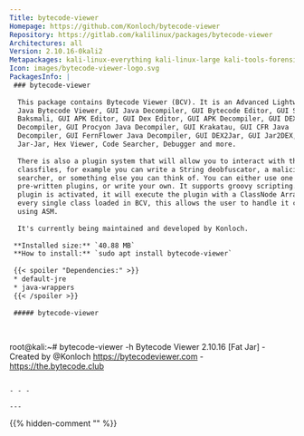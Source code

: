 ```yaml
---
Title: bytecode-viewer
Homepage: https://github.com/Konloch/bytecode-viewer
Repository: https://gitlab.com/kalilinux/packages/bytecode-viewer
Architectures: all
Version: 2.10.16-0kali2
Metapackages: kali-linux-everything kali-linux-large kali-tools-forensics kali-tools-respond kali-tools-reverse-engineering 
Icon: images/bytecode-viewer-logo.svg
PackagesInfo: |
 ### bytecode-viewer
 
  This package contains Bytecode Viewer (BCV). It is an Advanced Lightweight
  Java Bytecode Viewer, GUI Java Decompiler, GUI Bytecode Editor, GUI Smali, GUI
  Baksmali, GUI APK Editor, GUI Dex Editor, GUI APK Decompiler, GUI DEX
  Decompiler, GUI Procyon Java Decompiler, GUI Krakatau, GUI CFR Java
  Decompiler, GUI FernFlower Java Decompiler, GUI DEX2Jar, GUI Jar2DEX, GUI
  Jar-Jar, Hex Viewer, Code Searcher, Debugger and more.
   
  There is also a plugin system that will allow you to interact with the loaded
  classfiles, for example you can write a String deobfuscator, a malicious code
  searcher, or something else you can think of. You can either use one of the
  pre-written plugins, or write your own. It supports groovy scripting. Once a
  plugin is activated, it will execute the plugin with a ClassNode ArrayList of
  every single class loaded in BCV, this allows the user to handle it completely
  using ASM.
   
  It's currently being maintained and developed by Konloch.
 
 **Installed size:** `40.88 MB`  
 **How to install:** `sudo apt install bytecode-viewer`  
 
 {{< spoiler "Dependencies:" >}}
 * default-jre
 * java-wrappers
 {{< /spoiler >}}
 
 ##### bytecode-viewer
 
 
 ```
 root@kali:~# bytecode-viewer -h
 Bytecode Viewer 2.10.16 [Fat Jar] - Created by @Konloch
 https://bytecodeviewer.com - https://the.bytecode.club
 ```
 
 - - -
 
---
```

{{% hidden-comment "<!--Do not edit anything above this line-->" %}}
